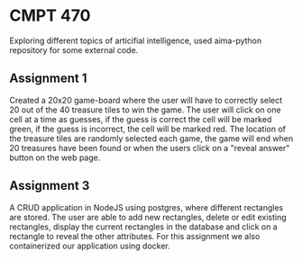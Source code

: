 # CMPT 470 

Exploring different topics of articifial intelligence, used aima-python repository for some external code.

## Assignment 1

Created a 20x20 game-board where the user will have to correctly select 20 out of the 40 treasure tiles to win the game. The user will click on one cell at a time as guesses, if the guess is correct the cell will be marked green, if the guess is incorrect, the cell will be marked red.
The location of the treasure tiles are randomly selected each game, the game will end when 20 treasures have been found or when the users click on a "reveal answer" button on the web page.


## Assignment 3 
A CRUD application in NodeJS using postgres, where different rectangles are stored. The user are able to add new rectangles, delete or edit existing rectangles, display the current rectangles in the database and click on a rectangle to reveal the other attributes.
For this assignment we also containerized our application using docker. 
